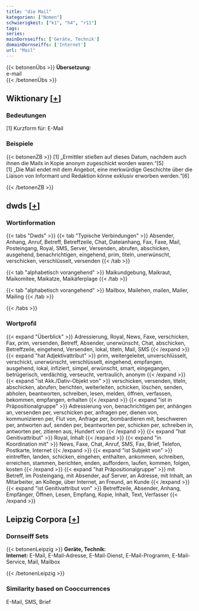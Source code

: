```yaml
---
title: "die Mail"
kategorien: ["Nomen"]
schwierigkeit: ["k1", "h4", "r11"]
tags:
series:
mainDornseiffs: ['Geräte, Technik']
domainDornseiffs: ['Internet']
url: "Mail"
---
```


{{< betonenÜbs >}}
**Übersetzung:**  
e-mail  
{{< /betonenÜbs >}}

## Wiktionary [[+](https://de.wiktionary.org/wiki/Mail)]

### Bedeutungen
[1] Kurzform für: E-Mail  

### Beispiele
{{< betonenZB >}}
[1] „Ermittler stießen auf dieses Datum, nachdem auch ihnen die Mails in Kopie anonym zugeschickt worden waren.“[5]  
[1] „Die Mail endet mit dem Angebot, eine merkwürdige Geschichte über die Liaison von Informant und Redaktion könne exklusiv erworben werden.“[6]  

{{< /betonenZB >}}


## dwds [[+](https://www.dwds.de/wb/Mail)]

### Wortinformation
{{< tabs "Dwds" >}}
{{< tab "Typische Verbindungen" >}}
Absender, Anhang, Anruf, Betreff, Betreffzeile, Chat, Dateianhang, Fax, Faxe, Mail, Posteingang, Royal, SMS, Server, Versenden, abrufen, abschicken, ausgehend, benachrichtigen, eingehend, prim, titeln, unerwünscht, verschicken, verschlüsselt, versenden
{{< /tab >}}

{{< tab "alphabetisch vorangehend" >}}
Maikundgebung, Maikraut, Maikomitee, Maikatze, Maikäferplage
{{< /tab >}}

{{< tab "alphabetisch vorangehend" >}}
Mailbox, Mailehen, mailen, Mailer, Mailing
{{< /tab >}}

{{< /tabs >}}

### Wortprofil
{{< expand "Überblick" >}} Adressierung, Royal, News, Faxe, verschicken, Fax, prim, versenden, Betreff, Absender, unerwünscht, Chat, abschicken, Betreffzeile, eingehend, Versenden, lokal, titeln, Mail, SMS {{< /expand >}}
{{< expand "hat Adjektivattribut" >}} prim, weitergeleitet, unverschlüsselt, verschickt, unerwünscht, verschlüsselt, eingehend, empfangen, ausgehend, lokal, infiziert, simpel, erwünscht, smart, eingegangen, betrügerisch, verdächtig, verseucht, vertraulich, anonym {{< /expand >}}
{{< expand "ist Akk./Dativ-Objekt von" >}} verschicken, versenden, titeln, abschicken, abrufen, berichten, weiterleiten, schicken, löschen, senden, abholen, beantworten, schreiben, lesen, melden, öffnen, verfassen, bekommen, empfangen, erhalten {{< /expand >}}
{{< expand "ist in Präpositionalgruppe" >}} Adressierung von, benachrichtigen per, anhängen an, versenden per, verschicken per, anfragen per, dienen von, kommunizieren per, Flut von, Anfrage per, bombardieren mit, beschweren per, antworten auf, senden per, beantworten per, schicken per, schreiben in, antworten per, zitieren aus, Hundert von {{< /expand >}}
{{< expand "hat Genitivattribut" >}} Royal, Inhalt {{< /expand >}}
{{< expand "in Koordination mit" >}} News, Faxe, Chat, Anruf, SMS, Fax, Brief, Telefon, Postkarte, Internet {{< /expand >}}
{{< expand "ist Subjekt von" >}} eintreffen, landen, schicken, eingehen, enthalten, ankommen, schreiben, erreichen, stammen, berichten, enden, auffordern, laufen, kommen, folgen, kosten {{< /expand >}}
{{< expand "hat Präpositionalgruppe" >}} mit Betreff, im Posteingang, mit Absender, auf Server, an Adresse, mit Inhalt, an Mitarbeiter, an Kollege, über Internet, an Freund, an Kunde {{< /expand >}}
{{< expand "ist Genitivattribut von" >}} Betreffzeile, Absender, Anhang, Empfänger, Öffnen, Lesen, Empfang, Kopie, Inhalt, Text, Verfasser {{< /expand >}}

## Leipzig Corpora [[+](https://corpora.uni-leipzig.de/en/res?word=Mail&corpusId=deu_newscrawl-public_2018)]

### Dornseiff Sets
{{< betonenLeipzig >}}
**Geräte, Technik:**  
**Internet:** E-Mail, E-Mail-Adresse, E-Mail-Dienst, E-Mail-Programm, E-Mail-Service, Mail, Mailbox  

{{< /betonenLeipzig >}}

### Similarity based on Cooccurrences
E-Mail, SMS, Brief

